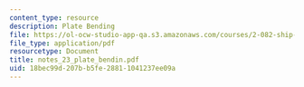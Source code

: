 ```yaml
---
content_type: resource
description: Plate Bending
file: https://ol-ocw-studio-app-qa.s3.amazonaws.com/courses/2-082-ship-structural-analysis-design-13-122-spring-2003/18bec99d207bb5fe28811041237ee09a_notes_23_plate_bendin.pdf
file_type: application/pdf
resourcetype: Document
title: notes_23_plate_bendin.pdf
uid: 18bec99d-207b-b5fe-2881-1041237ee09a
---
```

